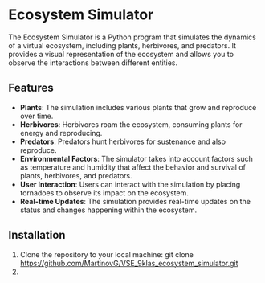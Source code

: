# Ecosystem Simulator

The Ecosystem Simulator is a Python program that simulates the dynamics of a virtual ecosystem, including plants, herbivores, and predators. It provides a visual representation of the ecosystem and allows you to observe the interactions between different entities.

## Features

- **Plants**: The simulation includes various plants that grow and reproduce over time.
- **Herbivores**: Herbivores roam the ecosystem, consuming plants for energy and reproducing.
- **Predators**: Predators hunt herbivores for sustenance and also reproduce.
- **Environmental Factors**: The simulator takes into account factors such as temperature and humidity that affect the behavior and survival of plants, herbivores, and predators.
- **User Interaction**: Users can interact with the simulation by placing tornadoes to observe its impact on the ecosystem.
- **Real-time Updates**: The simulation provides real-time updates on the status and changes happening within the ecosystem.

## Installation

1. Clone the repository to your local machine: git clone https://github.com/MartinovG/VSE_9klas_ecosystem_simulator.git
2. 



